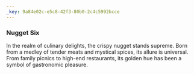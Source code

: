 ```yaml
---
_key: 9a84e02c-e5c8-42f3-80b0-2c4c5992bcce
---
```


### Nugget Six

In the realm of culinary delights, the crispy nugget stands supreme. Born from a medley of tender meats and mystical spices, its allure is universal. From family picnics to high-end restaurants, its golden hue has been a symbol of gastronomic pleasure.
